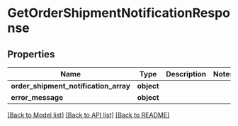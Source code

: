# GetOrderShipmentNotificationResponse

## Properties
Name | Type | Description | Notes
------------ | ------------- | ------------- | -------------
**order_shipment_notification_array** | **object** |  | 
**error_message** | **object** |  | 

[[Back to Model list]](../README.md#documentation-for-models) [[Back to API list]](../README.md#documentation-for-api-endpoints) [[Back to README]](../README.md)

